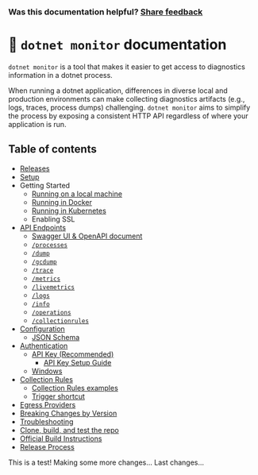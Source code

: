 
### Was this documentation helpful? [Share feedback](https://www.research.net/r/DGDQWXH?src=documentation%2FREADME)

# 📖 `dotnet monitor` documentation

`dotnet monitor` is a tool that makes it easier to get access to diagnostics information in a dotnet process.

When running a dotnet application, differences in diverse local and production environments can make collecting diagnostics artifacts (e.g., logs, traces, process dumps) challenging. `dotnet monitor` aims to simplify the process by exposing a consistent HTTP API regardless of where your application is run.

## Table of contents

- [Releases](./releases.md)
- [Setup](./setup.md)
- Getting Started
    - [Running on a local machine](./localmachine.md)
    - [Running in Docker](./docker.md)
    - [Running in Kubernetes](./kubernetes.md)
    - Enabling SSL
- [API Endpoints](./api/README.md)
    - [Swagger UI & OpenAPI document](./swagger-ui.md)
    - [`/processes`](./api/processes.md)
    - [`/dump`](./api/dump.md)
    - [`/gcdump`](./api/gcdump.md)
    - [`/trace`](./api/trace.md)
    - [`/metrics`](./api/metrics.md)
    - [`/livemetrics`](./api/livemetrics.md)
    - [`/logs`](./api/logs.md)
    - [`/info`](./api/info.md)
    - [`/operations`](./api/operations.md)
    - [`/collectionrules`](./api/collectionrules.md)
- [Configuration](./configuration/README.md)
    - [JSON Schema](./schema.json)
- [Authentication](./authentication.md)
    - [API Key (Recommended)](./authentication.md#api-key-authentication)
      - [API Key Setup Guide](./api-key-setup.md)
    - [Windows](./authentication.md#windows-authentication)
- [Collection Rules](./collectionrules/collectionrules.md)
    - [Collection Rules examples](./collectionrules/collectionruleexamples.md)
    - [Trigger shortcut](./collectionrules/triggershortcuts.md)
- [Egress Providers](./egress.md)
- [Breaking Changes by Version](./compatibility/README.md)
- [Troubleshooting](./troubleshooting.md)
- [Clone, build, and test the repo](./building.md)
- [Official Build Instructions](./official-build-instructions.md)
- [Release Process](./release-process.md)

This is a test!
Making some more changes...
Last changes...
